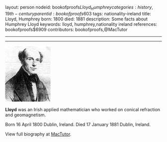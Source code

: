 layout: person
nodeid: bookofproofs$Lloyd_Humphrey
categories: history,19th-century
parentid: bookofproofs$603
tags: nationality-ireland
title: Lloyd, Humphrey
born: 1800
died: 1881
description: Some facts about Humphrey Lloyd
keywords: lloyd, humphrey,nationality ireland
references: bookofproofs$6909
contributors: bookofproofs,@MacTutor

---


---

![Lloyd_Humphrey.jpg](https://github.com/bookofproofs/bookofproofs.github.io/blob/main/_sources/_assets/images/portraits/Lloyd_Humphrey.jpg?raw=true)

**Lloyd** was an Irish applied mathematician who worked on conical refraction and geomagnetism.

Born 16 April 1800 Dublin, Ireland. Died 17 January 1881 Dublin, Ireland.


View full biography at [MacTutor](https://mathshistory.st-andrews.ac.uk/Biographies/Lloyd_Humphrey/).